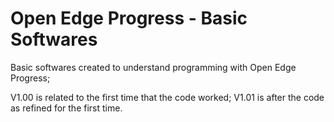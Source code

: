 # Open Edge Progress - Basic Softwares
Basic softwares created to understand programming with Open Edge Progress;

V1.00 is related to the first time that the code worked;
V1.01 is after the code as refined for the first time.
